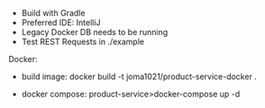 - Build with Gradle 
- Preferred IDE: IntelliJ
- Legacy Docker DB needs to be running
- Test REST Requests in ./example

Docker:
-   build image:
    docker build -t joma1021/product-service-docker .
    
-   docker compose:
    product-service>docker-compose up -d

